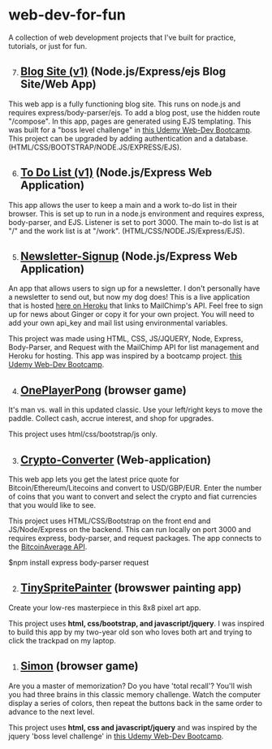 # web-dev-for-fun
A collection of web development projects that I've built for practice, tutorials, or just for fun.

7. ## [Blog Site (v1)](https://github.com/jnees/web-dev-for-fun/tree/master/ejs-blogsite) (Node.js/Express/ejs Blog Site/Web App)

This web app is a fully functioning blog site. This runs on node.js and requires express/body-parser/ejs. To add a blog post, use the hidden route "/compose". In this app, pages are generated using EJS templating. This was built for a "boss level challenge" in [this Udemy Web-Dev Bootcamp](https://www.udemy.com/course/the-complete-web-development-bootcamp/). This project can be upgraded by adding authentication and a database. (HTML/CSS/BOOTSTRAP/NODE.JS/EXPRESS/EJS).

6. ## [To Do List (v1)](https://github.com/jnees/web-dev-for-fun/tree/master/todo-list-v1) (Node.js/Express Web Application)

This app allows the user to keep a main and a work to-do list in their browser. This is set up to run in a node.js environment and requires express, body-parser, and EJS. Listener is set to port 3000. The main to-do list is at "/" and the work list is at "/work". (HTML/CSS/NODE.JS/Express/EJS).

5. ## [Newsletter-Signup](https://github.com/jnees/web-dev-for-fun/tree/master/Newsletter-Signup) (Node.js/Express Web Application)

An app that allows users to sign up for a newsletter. I don't personally have a newsletter to send out, but now my dog does! This is a live application that is hosted [here on Heroku](https://thawing-peak-68246.herokuapp.com/) that links to MailChimp's API. Feel free to sign up for news about Ginger or copy it for your own project. You will need to add your own api_key and mail list using environmental variables.

This project was made using HTML, CSS, JS/JQUERY, Node, Express, Body-Parser, and Request with the MailChimp API for list management and Heroku for hosting. This app was inspired by a bootcamp project. [this Udemy Web-Dev Bootcamp](https://www.udemy.com/course/the-complete-web-development-bootcamp/).

4. ## [OnePlayerPong](https://github.com/jnees/web-dev-for-fun/tree/master/OnePlayerPong) (browser game)

It's man vs. wall in this updated classic. Use your left/right keys to move the paddle. Collect cash, accrue interest, and shop for upgrades.

This project uses html/css/bootstrap/js only.

3. ## [Crypto-Converter](https://github.com/jnees/web-dev-for-fun/tree/master/Bitcoin-Ticker) (Web-application)

This web app lets you get the latest price quote for Bitcoin/Ethereum/Litecoins and convert to USD/GBP/EUR. Enter the number of coins that you want to convert and select the crypto and fiat currencies that you would like to see.

This project uses HTML/CSS/Bootstrap on the front end and JS/Node/Express on the backend. This can run locally on port 3000 and requires express, body-parser, and request packages. The app connects to the [BitcoinAverage API](https://github.com/jnees/web-dev-for-fun/tree/master/Bitcoin-Ticker). 

$npm install express body-parser request

2. ## [TinySpritePainter](https://github.com/jnees/web-dev-for-fun/tree/master/TinySpritePainter) (browswer painting app)

Create your low-res masterpiece in this 8x8 pixel art app.

This project uses **html, css/bootstrap, and javascript/jquery**. I was inspired to build this app by my two-year old son who loves both art and trying to click the trackpad on my laptop.

1. ## [Simon](https://github.com/jnees/web-dev-for-fun/tree/master/Simon) (browser game)

Are you a master of memorization? Do you have 'total recall'? You'll wish you had three brains in this classic memory challenge. Watch the computer display a series of colors, then repeat the buttons back in the same order to advance to the next level.

This project uses **html, css and javascript/jquery** and was inspired by the jquery 'boss level challenge' in [this Udemy Web-Dev Bootcamp](https://www.udemy.com/course/the-complete-web-development-bootcamp/).



